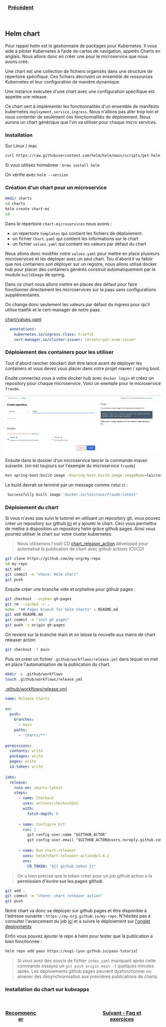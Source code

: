 <div style="display: flex; width: 100%; text-align: center;">
<h3 style="width: 20%">

[Précédent](3-terraform-azure.md)
</h3>

</div>

## Helm chart

Pour rappel helm est le gestionnaire de packages pour Kubernetes. Il vous aide à piloter Kubernetes à l’aide de cartes de navigation, appelés Charts en anglais. Nous allons donc en créer une pour le microservice que nous avons créé.

Une chart est une collection de fichiers organisés dans une structure de répertoire spécifique. Ces fichiers décrivent un ensemble de ressources Kubernetes et leur configuration de manière dynamique.

Une instance exécutée d'une chart avec une configuration spécifique est appelée une release.

Ce chart sert à implémenter les fonctionnalités d'un ensemble de manifests kubernetes `deployment,service,ingress`. Nous n'allons pas aller trop loin et nous contenter de seulement ces fonctionnalités de déploiement. Nous aurons un chart générique que l'on va utiliser pour chaque micro services.

### Installation

Sur Linux / mac
```bash
curl https://raw.githubusercontent.com/helm/helm/main/scripts/get-helm-3 | bash
```

Si vous utilisez homebrew : `brew install helm` 

On vérifie avec `helm --version`

### Création d'un chart pour un microservice

```bash
mkdir charts
cd charts
helm create chart-ms
cd -
```

Dans le répertoire `chart-microservices` nous avons :

- un répertoire `templates` qui contient les fichiers de déploiement. 
- un fichier `Chart.yaml` qui contient les informations sur le chart
- un fichier `values.yaml` qui contient les valeurs par défaut du chart

Nous allons donc modifier notre `values.yaml` pour mettre en place plusieurs microservices et les déployer avec un seul chart.
Tou d'abord il va falloir que nos containers soit déployer sur un registre, nous allons utilisé docker hub pour placer des containers générés construit automatiquement par le module `buildImage` de spring.

Dans ce chart nous allons mettre en places des défaut pour faire fonctionner directement les microservices sur la paas sans configurations supplémentaires.

On change donc seulement les valeurs par défaut du ingress pour qu'il utilise traefik et le cert-manager de notre paas.

[chart/values.yaml](chart/values.yaml#L46)

```yaml
  annotations:
    kubernetes.io/ingress.class: traefik
    cert-manager.io/cluster-issuer: letsencrypt-acme-issuer
```


### Déploiement des containers pour les utiliser

Tout d'abord rancher (docker) doit être lancé avant de déployer les containers et vous devez vous placer dans votre projet maven / spring boot.

Enuite connectez vous à votre docker hub avec `docker login` et créez un repository pour chaque microservice. Voici un exemple pour le microservice `fraude`.

![docker hub repository](../images/docker-hub.png)

Ensuite dans le dossier d'un microservice lancer la commande maven suivante. (on est toujours sur l'exemple du microservice `fraude`)

```bash
mvn spring-boot:build-image -Dspring-boot.build-image.imageName=loicroux/fraude
```

Le build devrait se terminé par un message comme celui ci :

```bash
 Successfully built image 'docker.io/loicroux/fraude:latest'
```

### Déploiement du chart

Si vous n'avez pas suivi le tutoriel en utilisant un repository git, vous pouvez créer un repository sur github [ici](https://github.com/new) et y ajouter le chart. Ceci vous permettra de mettre à disposition un repository helm grâce github pages. Ainsi vous pourrez utiliser le chart sur votre cluster kubernetes.

> Nous utiliserons l'outil CD [chart_releaser_action](https://helm.sh/docs/howto/chart_releaser_action/) développé pour automatisé la publication de chart avec github actions (CI/CD)

```bash
git clone https://github.com/my-org/my-repo
cd my-repo
git add .
git commit -m "chore: Helm chart"
git push
```

Ensuite créer une branche vide et orpheline pour github pages :

```bash
git checkout --orphan gh-pages
git rm --cached -r .
echo  "## Pages branch for helm charts" > README.md
git add README.md
git commit -m "init gh pages"
git push -u origin gh-pages
```

On revient sur la branche main et on laisse la nouvelle aux mains de chart releaser action

```bash
git checkout -f main
```

Puis on créer un fichier `.github/workflows/release.yml` dans lequel on met en place l'automatisation de la publication du chart.

```bash
mkdir -p .github/workflows
touch .github/workflows/release.yml
```

[.github/workflows/release.yml](../.github/workflows/release.yml)

```yaml
name: Release Charts

on:
  push:
    branches:
      - main
    paths:
      - 'charts/**'

permissions:
  contents: write
  packages: write
  pages: write
  id-token: write

jobs:
  release:
    runs-on: ubuntu-latest
    steps:
      - name: Checkout
        uses: actions/checkout@v2
        with:
          fetch-depth: 0

      - name: Configure Git
        run: |
          git config user.name "$GITHUB_ACTOR"
          git config user.email "$GITHUB_ACTOR@users.noreply.github.com"

      - name: Run chart-releaser
        uses: helm/chart-releaser-action@v1.4.1
        env:
          CR_TOKEN: "${{ github.token }}"

```

> On a bien précisé que le token créer pour un job github action a la **permission d'écrire sur les pages github**.


```bash
git add .
git commit -m "chore: chart releaser action"
git push
```

Notre chart va donc se déployer sur github pages et être disponible à l'adresse suivante : `https://my-org.github.io/my-repo`. N'hésitez pas à consulter l'avancement du job [ici](https://github.com/esgi-lyon/paas-tutorial/actions/runs/) et à suivre le déploiement sur [l'onglet deployments](https://github.com/esgi-lyon/paas-tutorial/deployments)

Enfin vous pouvez ajouter le repo à helm pour tester que la publication a bien fonctionnée :

```bash
helm repo add paas https://esgi-lyon.github.io/paas-tutorial
```

> Si vous avez des soucis de fichier `index.yaml` manquant après cette commande essayez un `git push origin main -f` quelques minutes après. Les déploiements github pages peuvent dysfonctionner ou amener des désynchronisation aux premières publications de charts.

### Installation du chart sur kubeapps

<div style="display: flex; width: 100%; text-align: center;">
<h3 style="width: 20%">

[Recommencer](#déploiement-final-sur-azure-avec-terraform)
</h3>

<div style="width: 35%"></div>

<h3 style="width: 40%">

[Suivant - Faq et exercices](5-allez-plus-loin.md)
</h3>
</div>
